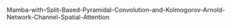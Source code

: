 Mamba-with-Split-Based-Pyramidal-Convolution-and-Kolmogorov-Arnold-Network-Channel-Spatial-Attention
